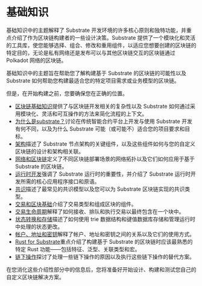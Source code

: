 # 基础知识

基础知识中的主题解释了 Substrate 开发环境的许多核心原则和独特功能，并重点介绍了作为区块链构建者的一些设计决策。Substrate 提供了一个模块化和灵活的工具库，使您能够选择、组合、修改和重用组件，以适应您想要创建的区块链的特定目的，无论是私有网络还是发布可以与其他区块链交互的区块链通过 Polkadot 网络的区块链。

基础知识中的主题旨在帮助您了解构建基于 Substrate 的区块链的可能性以及 Substrate 如何帮助您构建最适合您的特定项目需求或业务模型的区块链。

但是，在开始构建之前，您要确保您在正确的位置。

- [区块链基础知识](https://docs.substrate.io/fundamentals/blockchain-basics/)提供了与区块链开发相关的复杂性以及 Substrate 如何通过采用模块化、灵活和可互操作的方法来简化流程的上下文。
- [为什么是substrate？](https://docs.substrate.io/fundamentals/why-substrate/)讨论在传统智能合约平台上开发与使用 Substrate 开发有何不同，以及为什么 Substrate 可能（或可能不）适合您的项目要求和目标。
- [架构](https://docs.substrate.io/fundamentals/architecture/)描述了 Substrate 节点架构的关键组件，以及这些组件如何与您的自定义区块链的设计和架构相关联。
- [网络和区块链](https://docs.substrate.io/fundamentals/node-and-network-types/)定义了不同区块链部署场景的网络拓扑以及它们如何应用于基于 Substrate 的区块链。
- [运行时开发](https://docs.substrate.io/fundamentals/runtime-development/)强调了 Substrate 运行时的重要性，并介绍了 Substrate 运行时开发所需的核心应用程序接口和原语。
- [共识](https://docs.substrate.io/fundamentals/consensus/)描述了最常见的共识模型以及您可以为 Substrate 区块链实现的共识类型。
- [交易和区块基础](https://docs.substrate.io/fundamentals/transaction-types/)介绍了交易类型和组成区块的组件。
- [交易生命周期](https://docs.substrate.io/fundamentals/transaction-lifecycle/)解释了如何接收、排队和执行交易以最终包含在一个块中。
- [状态转换和存储](https://docs.substrate.io/fundamentals/state-transitions-and-storage/)描述了如何使用 trie 数据结构和键值数据库存储和管理运行时中处理的状态更改。
- [帐户、地址和密钥](https://docs.substrate.io/fundamentals/accounts-addresses-keys/)解释了帐户、地址和密钥之间的关系以及它们的使用方式。
- [Rust for Substrate](https://docs.substrate.io/fundamentals/rust-basics/)重点介绍了构建基于 Substrate 的区块链时应该最熟悉的特定 Rust 功能——包括特征、泛型、关联类型和宏。
- [链下操作](https://docs.substrate.io/fundamentals/offchain-operations/)探讨了处理一些链下操作的原因以及执行这些链下操作的替代方案。

在您消化这些介绍性部分中的信息后，您将准备好开始设计、构建和测试您自己的自定义区块链解决方案。